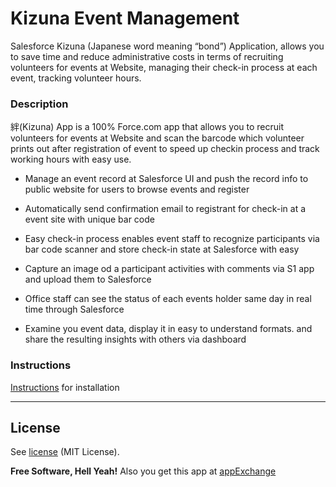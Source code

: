 # Kizuna Event Management

Salesforce Kizuna (Japanese word meaning “bond”) Application, allows you to save time and reduce administrative costs in terms of recruiting volunteers for events at Website, managing their check-in process at each event, tracking volunteer hours.

### Description
絆(Kizuna) App is a 100% Force.com app that allows you to recruit volunteers for events at Website and scan the barcode which volunteer prints out after registration of event to speed up checkin process and track working hours with easy use.

- Manage an event record at Salesforce UI and push the record info to public website for users to browse events and register

- Automatically send confirmation email to registrant for check-in at a event site with unique bar code

- Easy check-in process enables event staff to recognize participants via bar code scanner and store check-in state at Salesforce with easy

- Capture an image od a participant activities with comments via S1 app and upload them to Salesforce

- Office staff can see the status of each events holder same day in real time through Salesforce

- Examine you event data, display it in easy to understand formats. and share the resulting insights with others via dashboard

### Instructions
[Instructions] for installation

----
## License
See [license]    (MIT License).

**Free Software, Hell Yeah!**
Also you get this app at [appExchange]



[appExchange]: https://appexchange.salesforce.com/listingDetail?listingId=a0N3000000B5gB6EAJ
[license]: https://github.com/kazu-200WR/KizunaEventManagement/blob/master/LICENSE
[Instructions]: https://github.com/kazu-200WR/KizunaEventManagement/blob/master/doc/Kizuna_Install_guide.pdf
